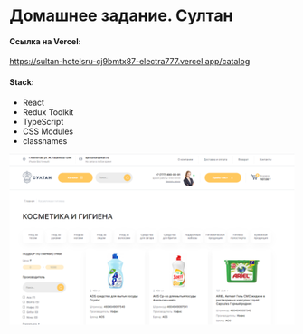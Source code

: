 # Домашнее задание. Султан

#### Ссылка на Vercel:

https://sultan-hotelsru-cj9bmtx87-electra777.vercel.app/catalog

#### Stack:

- React
- Redux Toolkit
- TypeScript
- CSS Modules
- classnames

[<img src="./project.png">]()
